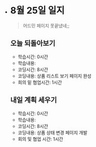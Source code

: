 - # 8월 25일 일지

  > 어드민 페이지 못끝냈네;;

  

  ## 오늘 되돌아보기

  - 학습시간: 0시간

  * 학습내용:  
  * 코딩시간: 8시간
  * 코딩내용: 상품 리스트 보기 페이지 완성
  * 희의 밑 협업시간: 1시간
  
  
  
  
  
  ## 내일 계획 세우기
  
  - 학습시간: 0시간
  - 학습내용: 
  - 코딩시간: 8시간
  - 코딩내용: 상품 상태 변경 페이지 개발
  - 회의 및 협업 시간: 1시간

